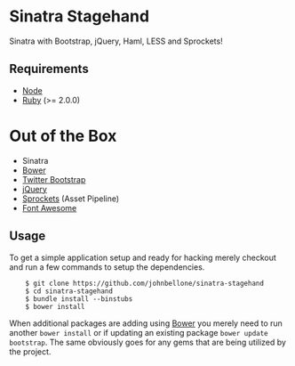 Sinatra Stagehand
=================
Sinatra with Bootstrap, jQuery, Haml, LESS and Sprockets!

## Requirements
* [Node][6]
* [Ruby][7] (>= 2.0.0)

# Out of the Box
* Sinatra
* [Bower][1]
* [Twitter Bootstrap][2]
* [jQuery][3]
* [Sprockets][4] (Asset Pipeline)
* [Font Awesome][5]

## Usage
To get a simple application setup and ready for hacking merely checkout and run
a few commands to setup the dependencies.

        $ git clone https://github.com/johnbellone/sinatra-stagehand
        $ cd sinatra-stagehand
        $ bundle install --binstubs
        $ bower install

When additional packages are adding using [Bower][1] you merely need to run
another `bower install` or if updating an existing package `bower update bootstrap`.
The same obviously goes for any gems that are being utilized by the project.

[0]: http://sinatrarb.com
[1]: http://bower.io
[2]: http://getbootstrap.com
[3]: http://jquery.com
[4]: https://github.com/sstephenson/sprockets
[5]: http://fortawesome.github.io/Font-Awesome/
[6]: http://nodejs.org
[7]: http://ruby-lang.org
